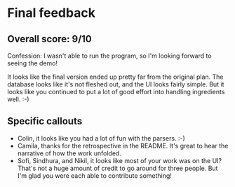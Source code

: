 # Final feedback

## Overall score: 9/10

Confession: I wasn't able to run the program, so I'm looking forward to seeing
the demo!

It looks like the final version ended up pretty far from the original plan. The
database looks like it's not fleshed out, and the UI looks fairly simple. But
it looks like you continued to put a lot of good effort into handling
ingredients well. :-)

## Specific callouts

* Colin, it looks like you had a lot of fun with the parsers. :-)
* Camila, thanks for the retrospective in the README. It's great to hear the
  narrative of how the work unfolded.
* Sofi, Sindhura, and Nikil, it looks like most of your work was on the UI?
  That's not a huge amount of credit to go around for three people. But I'm
  glad you were each able to contribute something!
